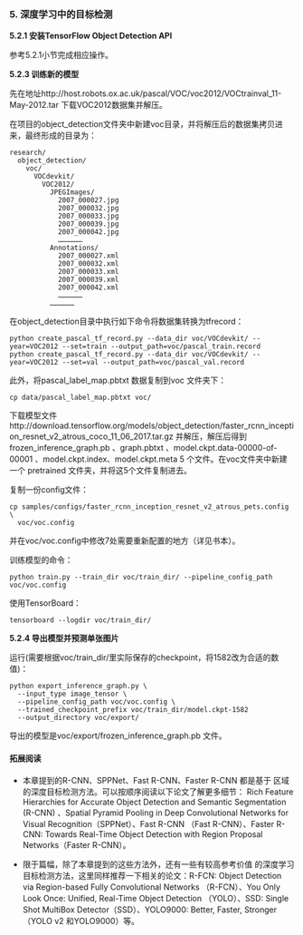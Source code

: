 ### 5. 深度学习中的目标检测

**5.2.1 安装TensorFlow Object Detection API**

参考5.2.1小节完成相应操作。

**5.2.3 训练新的模型**

先在地址http://host.robots.ox.ac.uk/pascal/VOC/voc2012/VOCtrainval_11-May-2012.tar 下载VOC2012数据集并解压。

在项目的object_detection文件夹中新建voc目录，并将解压后的数据集拷贝进来，最终形成的目录为：

```
research/
  object_detection/
    voc/
      VOCdevkit/
        VOC2012/
          JPEGImages/
            2007_000027.jpg
            2007_000032.jpg
            2007_000033.jpg
            2007_000039.jpg
            2007_000042.jpg
            ………………
          Annotations/
            2007_000027.xml
            2007_000032.xml
            2007_000033.xml
            2007_000039.xml
            2007_000042.xml
            ………………
          ………………
```

在object_detection目录中执行如下命令将数据集转换为tfrecord：

```
python create_pascal_tf_record.py --data_dir voc/VOCdevkit/ --year=VOC2012 --set=train --output_path=voc/pascal_train.record
python create_pascal_tf_record.py --data_dir voc/VOCdevkit/ --year=VOC2012 --set=val --output_path=voc/pascal_val.record
```

此外，将pascal_label_map.pbtxt 数据复制到voc 文件夹下：
```
cp data/pascal_label_map.pbtxt voc/
```

下载模型文件http://download.tensorflow.org/models/object_detection/faster_rcnn_inception_resnet_v2_atrous_coco_11_06_2017.tar.gz 并解压，解压后得到frozen_inference_graph.pb 、graph.pbtxt 、model.ckpt.data-00000-of-00001 、model.ckpt.index、model.ckpt.meta 5 个文件。在voc文件夹中新建一个
pretrained 文件夹，并将这5个文件复制进去。

复制一份config文件：
```
cp samples/configs/faster_rcnn_inception_resnet_v2_atrous_pets.config \
  voc/voc.config
```

并在voc/voc.config中修改7处需要重新配置的地方（详见书本）。

训练模型的命令：
```
python train.py --train_dir voc/train_dir/ --pipeline_config_path voc/voc.config
```

使用TensorBoard：
```
tensorboard --logdir voc/train_dir/
```

**5.2.4 导出模型并预测单张图片**

运行(需要根据voc/train_dir/里实际保存的checkpoint，将1582改为合适的数值)：
```
python export_inference_graph.py \
  --input_type image_tensor \
  --pipeline_config_path voc/voc.config \
  --trained_checkpoint_prefix voc/train_dir/model.ckpt-1582
  --output_directory voc/export/
```

导出的模型是voc/export/frozen_inference_graph.pb 文件。

#### 拓展阅读

- 本章提到的R-CNN、SPPNet、Fast R-CNN、Faster R-CNN 都是基于 区域的深度目标检测方法。可以按顺序阅读以下论文了解更多细节： Rich Feature Hierarchies for Accurate Object Detection and Semantic Segmentation (R-CNN) 、Spatial Pyramid Pooling in Deep Convolutional Networks for Visual Recognition（SPPNet）、Fast R-CNN （Fast R-CNN）、Faster R-CNN: Towards Real-Time Object Detection with Region Proposal Networks（Faster R-CNN）。

- 限于篇幅，除了本章提到的这些方法外，还有一些有较高参考价值 的深度学习目标检测方法，这里同样推荐一下相关的论文：R-FCN: Object Detection via Region-based Fully Convolutional Networks （R-FCN）、You Only Look Once: Unified, Real-Time Object Detection （YOLO）、SSD: Single Shot MultiBox Detector（SSD）、YOLO9000: Better, Faster, Stronger（YOLO v2 和YOLO9000）等。
